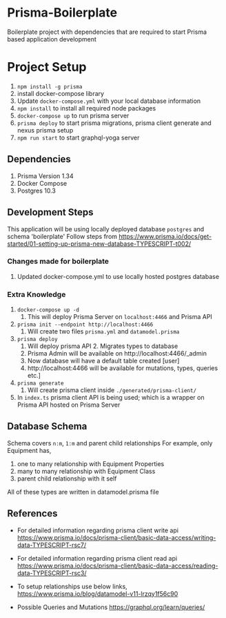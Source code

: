 # Prisma-Boilerplate

Boilerplate project with dependencies that are required to start Prisma based application development

# Project Setup

1. `npm install -g prisma`
2. install docker-compose library
3. Update `docker-compose.yml` with your local database information
4. `npm install` to install all required node packages
5. `docker-compose up` to run prisma server
6. `prisma deploy` to start prisma migrations, prisma client generate and nexus prisma setup
7. `npm run start` to start graphql-yoga server

## Dependencies

1. Prisma Version 1.34
2. Docker Compose
3. Postgres 10.3

## Development Steps

This application will be using locally deployed database `postgres` and schema 'boilerplate'
Follow steps from https://www.prisma.io/docs/get-started/01-setting-up-prisma-new-database-TYPESCRIPT-t002/

### Changes made for boilerplate

1. Updated docker-compose.yml to use locally hosted postgres database

### Extra Knowledge

1. `docker-compose up -d`
   1. This will deploy Prisma Server on `localhost:4466` and Prisma API
2. `prisma init --endpoint http://localhost:4466`
   1. Will create two files `prisma.yml` and `datamodel.prisma`
3. `prisma deploy`
   1. Will deploy prisma API 2. Migrates types to database
   2. Prisma Admin will be available on http://localhost:4466/\_admin
   3. Now database will have a default table created [user]
   4. http://localhost:4466 will be available for mutations, types, queries etc.]
4. `prisma generate`
   1. Will create prisma client inside `./generated/prisma-client/`
5. In `index.ts` prisma client API is being used; which is a wrapper on Prisma API hosted on Prisma Server

## Database Schema

Schema covers `n:m`, `1:m` and parent child relationships
For example, only Equipment has,

1. one to many relationship with Equipment Properties
2. many to many relationship with Equipment Class
3. parent child relationship with it self

All of these types are written in datamodel.prisma file

## References

- For detailed information regarding prisma client write api
  https://www.prisma.io/docs/prisma-client/basic-data-access/writing-data-TYPESCRIPT-rsc7/

- For detailed information regarding prisma client read api
  https://www.prisma.io/docs/prisma-client/basic-data-access/reading-data-TYPESCRIPT-rsc3/

- To setup relationships use below links,
  https://www.prisma.io/blog/datamodel-v11-lrzqy1f56c90

- Possible Queries and Mutations
  https://graphql.org/learn/queries/
